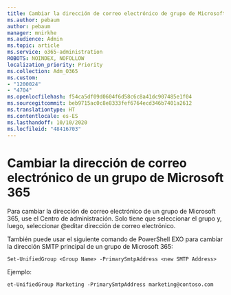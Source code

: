 ```yaml
---
title: Cambiar la dirección de correo electrónico de grupo de Microsoft 365
ms.author: pebaum
author: pebaum
manager: mnirkhe
ms.audience: Admin
ms.topic: article
ms.service: o365-administration
ROBOTS: NOINDEX, NOFOLLOW
localization_priority: Priority
ms.collection: Adm_O365
ms.custom:
- "1200024"
- "4704"
ms.openlocfilehash: f54ca5df09d0604f6d58c6c8a41dc907485e1f04
ms.sourcegitcommit: beb9715ac0c8e8333fef6764ecd346b7401a2612
ms.translationtype: HT
ms.contentlocale: es-ES
ms.lasthandoff: 10/10/2020
ms.locfileid: "48416703"
---
```

# <a name="change-email-address-of-a-microsoft-365-group"></a>Cambiar la dirección de correo electrónico de un grupo de Microsoft 365

Para cambiar la dirección de correo electrónico de un grupo de Microsoft 365, use el Centro de administración. Solo tiene que seleccionar el grupo y, luego, seleccionar @editar dirección de correo electrónico.

También puede usar el siguiente comando de PowerShell EXO para cambiar la dirección SMTP principal de un grupo de Microsoft 365:

`Set-UnifiedGroup <Group Name> -PrimarySmtpAddress <new SMTP Address>`

Ejemplo:

`et-UnifiedGroup Marketing -PrimarySmtpAddress marketing@contoso.com`
